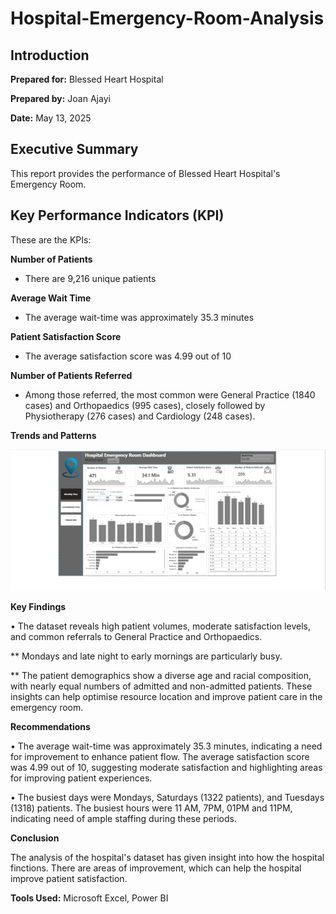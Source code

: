 # Hospital-Emergency-Room-Analysis


## Introduction

**Prepared for:** Blessed Heart Hospital

**Prepared by:** Joan Ajayi

**Date:** May 13, 2025

## Executive Summary

This report provides the performance of Blessed Heart Hospital's Emergency Room.
## Key Performance Indicators (KPI)
These are the KPIs:

**Number of Patients**
 - There are 9,216 unique patients
   
**Average Wait Time** 
 - The average wait-time was approximately 35.3 minutes
   

**Patient Satisfaction Score**
 - The average satisfaction score was 4.99 out of 10

**Number of Patients Referred**
- Among those referred, the most common were General Practice (1840 cases) and Orthopaedics (995 cases), closely followed by Physiotherapy (276 cases) and Cardiology (248 cases).


**Trends and Patterns**

![Hospital Emergency Room Analysis Dashboard](https://github.com/Awellle/Hospital-Emergency-Room-Analysis/blob/main/Hospital%20Emergency%20Room%20Analysis%20Dashboard.png)



**Key Findings**

•	The dataset reveals high patient volumes, moderate satisfaction levels, and common referrals to General Practice and Orthopaedics. 

** Mondays and late night to early mornings are particularly busy. 

** The patient demographics show a diverse age and racial composition, with nearly equal numbers of admitted and non-admitted patients. These insights can help optimise resource location and improve patient care in the emergency room.


**Recommendations**

•	 The average wait-time was approximately 35.3 minutes, indicating a need for improvement to enhance patient flow. The average satisfaction score was 4.99 out of 10, suggesting moderate satisfaction and highlighting areas for improving patient experiences.

•	The busiest days were Mondays, Saturdays (1322 patients), and Tuesdays (1318) patients. The busiest hours were 11 AM, 7PM, 01PM and 11PM, indicating need of ample staffing during these periods. 



**Conclusion**

The analysis of the hospital's dataset has given insight into how the hospital finctions. There are areas of improvement, which can help the hospital improve patient satisfaction.

**Tools Used:** Microsoft Excel, Power BI


